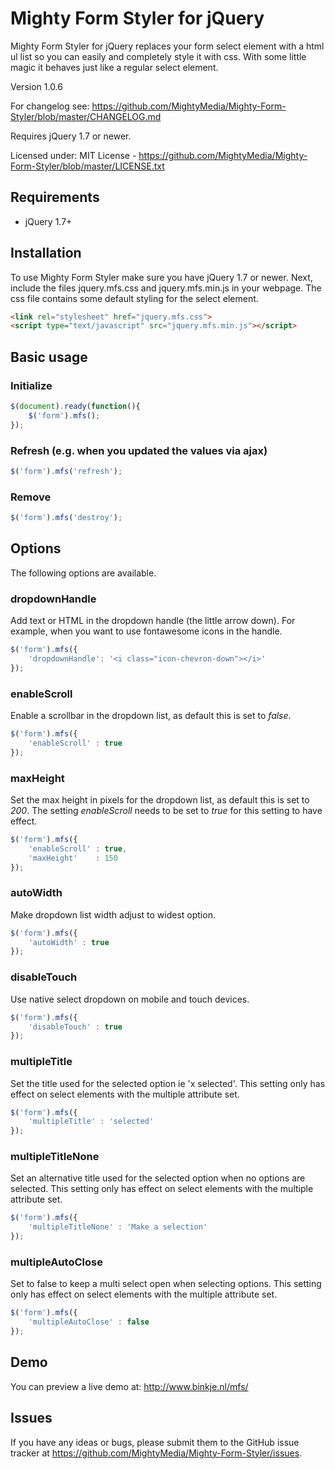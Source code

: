 # Mighty Form Styler for jQuery

Mighty Form Styler for jQuery replaces your form select element with a html ul list so you can easily and completely style it with css. With some little magic it behaves just like a regular select element.

Version 1.0.6

For changelog see: https://github.com/MightyMedia/Mighty-Form-Styler/blob/master/CHANGELOG.md

Requires jQuery 1.7 or newer.

Licensed under:
MIT License - https://github.com/MightyMedia/Mighty-Form-Styler/blob/master/LICENSE.txt

## Requirements

* jQuery 1.7+

## Installation

To use Mighty Form Styler make sure you have jQuery 1.7 or newer. Next, include the files jquery.mfs.css and jquery.mfs.min.js in your webpage. The css file contains some default styling for the select element.

```html
<link rel="stylesheet" href="jquery.mfs.css">
<script type="text/javascript" src="jquery.mfs.min.js"></script>
```

## Basic usage

### Initialize

```javascript
$(document).ready(function(){
    $('form').mfs();
});
```

### Refresh (e.g. when you updated the values via ajax)

```javascript
$('form').mfs('refresh');
```

### Remove

```javascript
$('form').mfs('destroy');
```

## Options

The following options are available.

### dropdownHandle

Add text or HTML in the dropdown handle (the little arrow down). For example, when you want to use fontawesome icons in the handle.

```javascript
$('form').mfs({
    'dropdownHandle': '<i class="icon-chevron-down"></i>'
});
```

### enableScroll

Enable a scrollbar in the dropdown list, as default this is set to _false_.

```javascript
$('form').mfs({
    'enableScroll' : true
});
```

### maxHeight

Set the max height in pixels for the dropdown list, as default this is set to _200_. The setting *enableScroll* needs to be set to _true_ for this setting to have effect.

```javascript
$('form').mfs({
    'enableScroll' : true,
    'maxHeight'    : 150
});
```

### autoWidth

Make dropdown list width adjust to widest option.

```javascript
$('form').mfs({
    'autoWidth' : true
});
```

### disableTouch

Use native select dropdown on mobile and touch devices.

```javascript
$('form').mfs({
    'disableTouch' : true
});
```

### multipleTitle

Set the title used for the selected option ie 'x selected'. This setting only has effect on select elements with the multiple attribute set.

```javascript
$('form').mfs({
    'multipleTitle' : 'selected'
});
```

### multipleTitleNone

Set an alternative title used for the selected option when no options are selected. This setting only has effect on select elements with the multiple attribute set.

```javascript
$('form').mfs({
    'multipleTitleNone' : 'Make a selection'
});
```

### multipleAutoClose

Set to false to keep a multi select open when selecting options. This setting only has effect on select elements with the multiple attribute set.

```javascript
$('form').mfs({
    'multipleAutoClose' : false
});
```

## Demo

You can preview a live demo at: http://www.binkje.nl/mfs/

## Issues

If you have any ideas or bugs, please submit them to the GitHub issue tracker at https://github.com/MightyMedia/Mighty-Form-Styler/issues.

